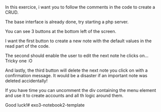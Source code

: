 In this exercice, i want you to follow the comments in the code to create a CRUD.

The base interface is already done, try starting a php server.

You can see 3 buttons at the bottom left of the screen.

I want the first button to create a new note with the default values in the read part of the code.

The second should enable the user to edit the next note he clicks on... Tricky one :O

And lastly, the third button will delete the next note you click on with a confirmation message. It would be a disaster if an important note was deleted accidentally!

If you have time you can uncomment the div containing the menu element and use it to create accounts and all th logic around them.

Good luck!#   e x o 3 - n o t e b o o k 2 - t e m p l a t e  
 